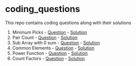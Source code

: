 # coding_questions

This repo contains coding questions along with their solutions

1. Minimum Picks - [Question](001_minimum_picks/question.md) - [Solution](001_minimum_picks/index.js)
2. Pair Count - [Question](002_pair_count/question.md) - [Solution](002_pair_count/index.js)
3. Sub Array with 0 sum - [Question](003_sub_array_with_0_sum/question.md) - [Solution](003_sub_array_with_0_sum/index.js)
4. Common Elements - [Question](004_common_elements/question.md) - [Solution](004_common_elements/index.js)
5. Power Function - [Question](005_power_function/question.md) - [Solution](005_power_function/index.js)
6. Count Factors - [Question](006_count_factors/question.md) - [Solution](006_count_factors/index.js)
